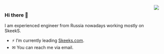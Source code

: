 <img align='right' src="https://github-readme-stats.vercel.app/api?username=skeeks-semenov&show_icons=true">

### Hi there 👋

I am experienced engineer from Russia nowadays working mostly on SkeekS.

- ⚡ I’m currently leading [Skeeks.com](https://www.skeeks.com/).
- ✉ You can reach me via email.
